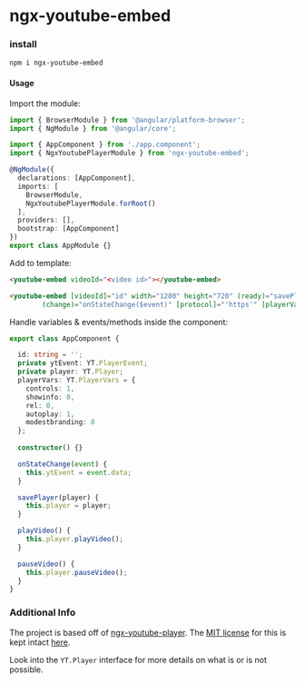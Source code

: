 # ngx-youtube-embed

### install

`npm i ngx-youtube-embed`

#### Usage
Import the module:
```typescript
import { BrowserModule } from '@angular/platform-browser';
import { NgModule } from '@angular/core';

import { AppComponent } from './app.component';
import { NgxYoutubePlayerModule } from 'ngx-youtube-embed';

@NgModule({
  declarations: [AppComponent],
  imports: [
    BrowserModule,
    NgxYoutubePlayerModule.forRoot()
  ],
  providers: [],
  bootstrap: [AppComponent]
})
export class AppModule {}
```
Add to template:
```html
<youtube-embed videoId="<video id>"></youtube-embed>
```
```html
<youtube-embed [videoId]="id" width="1280" height="720" (ready)="savePlayer($event)"
        (change)="onStateChange($event)" [protocol]="'https'" [playerVars]="{ controls: 1, showinfo: 0, rel: 0, autoplay: 1, modestbranding: 0 }"></youtube-embed>
```

Handle variables & events/methods inside the component:
```typescript
export class AppComponent {

  id: string = '';
  private ytEvent: YT.PlayerEvent;
  private player: YT.Player;
  playerVars: YT.PlayerVars = {
    controls: 1, 
    showinfo: 0, 
    rel: 0, 
    autoplay: 1, 
    modestbranding: 0 
  };
  
  constructor() {}

  onStateChange(event) {
    this.ytEvent = event.data;
  }

  savePlayer(player) {
    this.player = player;
  }

  playVideo() {
    this.player.playVideo();
  }

  pauseVideo() {
    this.player.pauseVideo();
  }
}
```

### Additional Info

The project is based off of [ngx-youtube-player](https://github.com/orizens/ngx-youtube-player). The [MIT license](https://github.com/orizens/ngx-youtube-player/blob/a4b348ee089158637c15ade744567e6ed60352c1/LICENSE) for this is kept intact [here](lib/LICENSE).

Look into the `YT.Player` interface for more details on what is or is not possible.
